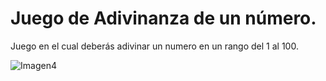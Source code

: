 # Juego de Adivinanza de un número.

Juego en el cual deberás adivinar un numero en un rango del 1 al 100.

![Imagen4](https://user-images.githubusercontent.com/89501132/179080947-11ed7d37-b40a-4a68-9533-a9332859df5c.png)

